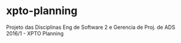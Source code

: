 # xpto-planning
Projeto das Disciplinas Eng de Software 2 e Gerencia de Proj. de ADS 2016/1 - XPTO Planning
